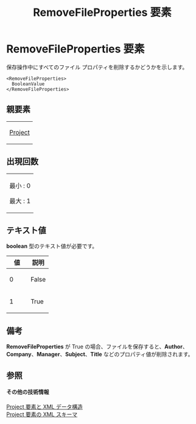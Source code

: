 ﻿---
title: RemoveFileProperties 要素
TOCTitle: RemoveFileProperties 要素
ms:assetid: a205c498-80f3-4313-9377-9332324d3717
ms:mtpsurl: https://msdn.microsoft.com/ja-jp/library/Bb968622(v=office.12)
ms:contentKeyID: 16743621
ms.date: 06/30/2008
mtps_version: v=office.12
ms.translationtype: HT
---

# RemoveFileProperties 要素

保存操作中にすべてのファイル プロパティを削除するかどうかを示します。

    <RemoveFileProperties>
      BooleanValue
    </RemoveFileProperties>

## 親要素

<table>
<colgroup>
<col style="width: 100%" />
</colgroup>
<tbody>
<tr class="odd">
<td><p><a href="project-element.md">Project</a></p></td>
</tr>
</tbody>
</table>


## 出現回数


<table>
<colgroup>
<col style="width: 100%" />
</colgroup>
<tbody>
<tr class="odd">
<td><p>最小 : 0</p>
<p>最大 : 1</p></td>
</tr>
</tbody>
</table>


## テキスト値

**boolean** 型のテキスト値が必要です。

<table>
<colgroup>
<col style="width: 50%" />
<col style="width: 50%" />
</colgroup>
<thead>
<tr class="header">
<th>値</th>
<th>説明</th>
</tr>
</thead>
<tbody>
<tr class="odd">
<td><p>0</p></td>
<td><p>False</p></td>
</tr>
<tr class="even">
<td><p>1</p></td>
<td><p>True</p></td>
</tr>
</tbody>
</table>


## 備考

**RemoveFileProperties** が True の場合、ファイルを保存すると、**Author**、**Company**、**Manager**、**Subject**、**Title** などのプロパティ値が削除されます。

## 参照

#### その他の技術情報

[Project 要素と XML データ構造](project-elements-and-xml-structure.md)  
[Project 要素の XML スキーマ](xml-schema-for-the-project-element.md)

